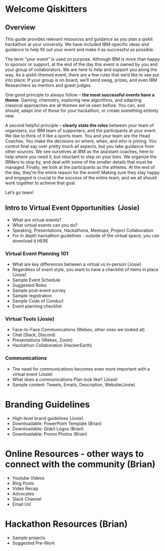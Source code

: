 # Welcome Qiskitters

## Overview

This guide provides relevant resources and guidance as you plan a qiskit hackathon at your university. We have included IBM-specific ideas and guidance to help fill out your event and make it as successful as possible.
 
The term “your event” is used on purpose. Although IBM is more than happy to sponsor or support, at the end of the day this event is owned by you and your group of collaborators. We are here to help and support you along the way. As a qiskit-themed event, there are a few rules that we’d like to see put into place. If your group is on board, we’ll send swag, prizes, and even IBM Researchers as mentors and guest judges.
 
One good principle to always follow – **the most successful events have a theme**. Gaming, chemistry, exploring new algorithms, and adapting classical approaches are all themes we’ve seen before. You can, and should, adapt one of those for your hackathon, or create something entirely new.
 
A second helpful principle – **clearly state the roles** between your team of organizers, our IBM team of supporters, and the participants at your event. We like to think of it like a sports team. You and your team are the Head Coaches. You make the decisions on where, when, and who is joining. You control final say over pretty much all aspects, but you take guidance from other sources. We see ourselves at IBM as the assistant coaches, here to help where you need it, but reluctant to step on your toes. We organize the IBMers to stop by, and deal with some of the smaller details that must be managed. Finally, we look at the participants as the athletes. At the end of the day, they’re the entire reason for the event! Making sure they stay happy and engaged is crucial to the success of the entire team, and we all should work together to achieve that goal.
 
Let’s go team!

## Intro to Virtual Event Opportunities  (Josie)
- What are virtual events? 
- What virtual events can you do? 
- Speaking, Presentations, Hackathons, Meetups, Project Collaboration
- For in depth hackathon guidelines - outside of the virtual space, you can download it HERE

### Virtual Event Planning 101
- What are key differences between a virtual vs in-person (Josie)
- Regardless of event style, you want to have a checklist of items in place (Josie)
- Sample Event Schedule
- Suggested Roles
- Sample post-event survey
- Sample registration 
- Sample Code of Conduct 
- Event planning checklist 

### Virtual Tools (Josie)
- Face-to-Face Communications (Webex, other ones we looked at)
- Chat (Slack, Discord) 
- Presentations (Webex, Zoom)
- Hackathon Collaboration (HackerEarth)

### Communications
- The need for communications becomes even more important with a virtual event (Josie)
- What does a communications Plan look like? (Josie)
- Sample content: Tweets, Emails, Description, Website(Josie)

# Branding Guidelines
- High-level brand guidelines (Josie)
- Downloadable: PowerPoint Template (Brian)
- Downloadable: Qiskit Logos (Brian)
- Downloadable: Promo Photos (Brian)

# Online Resources - other ways to connect with the community (Brian) 
- Youtube Videos
- Blog Posts
- Video Recap
- Advocates
- Slack Channel
- Email Us!

# Hackathon Resources (Brian)
- Sample projects
- Suggested Pre-Work
